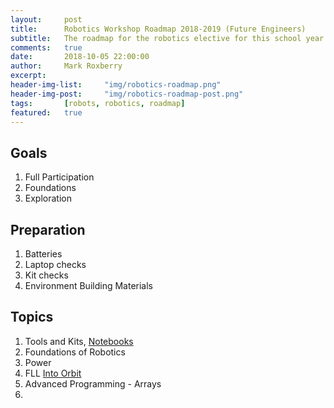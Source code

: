 ```yaml
---
layout:     post
title:      Robotics Workshop Roadmap 2018-2019 (Future Engineers)
subtitle:   The roadmap for the robotics elective for this school year.
comments:   true
date:       2018-10-05 22:00:00
author:     Mark Roxberry
excerpt:    
header-img-list:     "img/robotics-roadmap.png"
header-img-post:     "img/robotics-roadmap-post.png"
tags:       [robots, robotics, roadmap]
featured:   true
---
```

## Goals
1. Full Participation
1. Foundations
1. Exploration

## Preparation
1. Batteries
1. Laptop checks
1. Kit checks
1. Environment Building Materials

## Topics
1. Tools and Kits, [Notebooks](https://firstinspiresst01.blob.core.windows.net/fll/2019/FIRST-FLL-2018-19-EngNotebook-Letter.pdf)
1. Foundations of Robotics
1. Power
1. FLL [Into Orbit](http://www.firstlegoleague.org/challenge)
1. Advanced Programming - Arrays
1. 